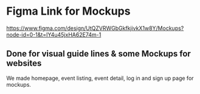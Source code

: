 # Figma Link for Mockups 
https://www.figma.com/design/UtQZVRWGbGkfkjivkX1w8Y/Mockups?node-id=0-1&t=IY4u45jxHA62E74m-1

## Done for visual guide lines & some Mockups for websites
We made homepage, event listing, event detail, log in and sign up page for mockups.